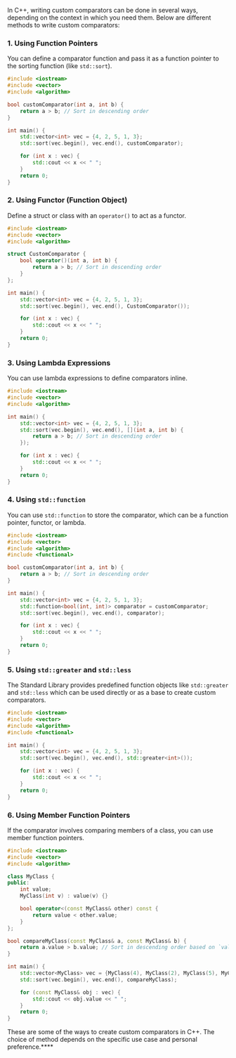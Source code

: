 In C++, writing custom comparators can be done in several ways, depending on the context in which you need them. Below are different methods to write custom comparators:

### 1. Using Function Pointers

You can define a comparator function and pass it as a function pointer to the sorting function (like `std::sort`).

```cpp
#include <iostream>
#include <vector>
#include <algorithm>

bool customComparator(int a, int b) {
    return a > b; // Sort in descending order
}

int main() {
    std::vector<int> vec = {4, 2, 5, 1, 3};
    std::sort(vec.begin(), vec.end(), customComparator);

    for (int x : vec) {
        std::cout << x << " ";
    }
    return 0;
}
```

### 2. Using Functor (Function Object)

Define a struct or class with an `operator()` to act as a functor.

```cpp
#include <iostream>
#include <vector>
#include <algorithm>

struct CustomComparator {
    bool operator()(int a, int b) {
        return a > b; // Sort in descending order
    }
};

int main() {
    std::vector<int> vec = {4, 2, 5, 1, 3};
    std::sort(vec.begin(), vec.end(), CustomComparator());

    for (int x : vec) {
        std::cout << x << " ";
    }
    return 0;
}
```

### 3. Using Lambda Expressions

You can use lambda expressions to define comparators inline.

```cpp
#include <iostream>
#include <vector>
#include <algorithm>

int main() {
    std::vector<int> vec = {4, 2, 5, 1, 3};
    std::sort(vec.begin(), vec.end(), [](int a, int b) {
        return a > b; // Sort in descending order
    });

    for (int x : vec) {
        std::cout << x << " ";
    }
    return 0;
}
```

### 4. Using `std::function`

You can use `std::function` to store the comparator, which can be a function pointer, functor, or lambda.

```cpp
#include <iostream>
#include <vector>
#include <algorithm>
#include <functional>

bool customComparator(int a, int b) {
    return a > b; // Sort in descending order
}

int main() {
    std::vector<int> vec = {4, 2, 5, 1, 3};
    std::function<bool(int, int)> comparator = customComparator;
    std::sort(vec.begin(), vec.end(), comparator);

    for (int x : vec) {
        std::cout << x << " ";
    }
    return 0;
}
```

### 5. Using `std::greater` and `std::less`

The Standard Library provides predefined function objects like `std::greater` and `std::less` which can be used directly or as a base to create custom comparators.

```cpp
#include <iostream>
#include <vector>
#include <algorithm>
#include <functional>

int main() {
    std::vector<int> vec = {4, 2, 5, 1, 3};
    std::sort(vec.begin(), vec.end(), std::greater<int>());

    for (int x : vec) {
        std::cout << x << " ";
    }
    return 0;
}
```

### 6. Using Member Function Pointers

If the comparator involves comparing members of a class, you can use member function pointers.

```cpp
#include <iostream>
#include <vector>
#include <algorithm>

class MyClass {
public:
    int value;
    MyClass(int v) : value(v) {}

    bool operator<(const MyClass& other) const {
        return value < other.value;
    }
};

bool compareMyClass(const MyClass& a, const MyClass& b) {
    return a.value > b.value; // Sort in descending order based on `value`
}

int main() {
    std::vector<MyClass> vec = {MyClass(4), MyClass(2), MyClass(5), MyClass(1), MyClass(3)};
    std::sort(vec.begin(), vec.end(), compareMyClass);

    for (const MyClass& obj : vec) {
        std::cout << obj.value << " ";
    }
    return 0;
}
```

These are some of the ways to create custom comparators in C++. The choice of method depends on the specific use case and personal preference.\*\*\*\*
